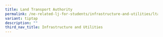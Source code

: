 ```yaml
---
title: Land Transport Authority
permalink: /ne-related-lj-for-students/infrastructure-and-utilities/lta/
variant: tiptap
description: ""
third_nav_title: Infrastructure and Utilities
---
```

